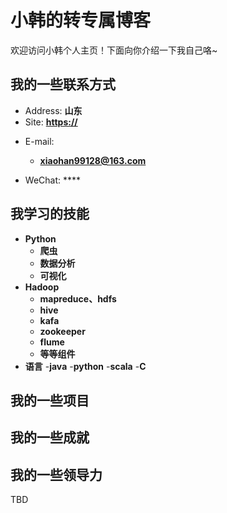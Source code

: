 # 小韩的转专属博客

欢迎访问小韩个人主页！下面向你介绍一下我自己咯~

<!-- slide -->

## 我的一些联系方式

- Address: **山东**
- Site: **<https://>**

<!-- slide vertical=true -->

- E-mail:
  - **xiaohan99128@163.com**
  
- WeChat: ****

<!-- slide -->


## 我学习的技能

<!-- slide vertical=true -->

- **Python**
  - **爬虫**
  - **数据分析**
  - **可视化**
- **Hadoop**
  - **mapreduce、hdfs**
  - **hive**
  - **kafa**
  - **zookeeper**
  - **flume**
  - **等等组件** 
- **语言**
  -**java**
  -**python**
  -**scala**
  -**C**

<!-- slide vertical=true -->
<!-- slide -->

## 我的一些项目

<!-- slide vertical=true -->



<!-- slide -->


## 我的一些成就

<!-- slide vertical=true -->



<!-- slide vertical=true -->



<!-- slide -->



## 我的一些领导力

TBD

<!-- slide -->

## 


